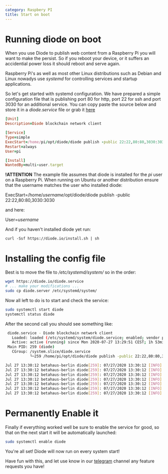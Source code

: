```yaml
---
category: Raspbery PI
title: Start on boot
---
```


# Running diode on boot

When you use Diode to publish web content from a Raspberry Pi you will want to make the persist. So if you reboot your device, or it suffers an accidential power loss it should reboot and serve again. 

Raspberry Pi's as well as most other Linux distributions such as Debian and Linux nowadys use _systemd_ for controlling services and startup applications.

So let's get started with systemd configuration. We have prepared a simple configuration file that is publishing port 80 for http, port 22 for ssh and port 3030 for an additional service. You can copy paste the source below and store it in a _diode.service_ file or grab it [here](https://diode.io/diode.service)

```ruby
[Unit]
Description=Diode blockchain network client

[Service]
Type=simple
ExecStart=/home/pi/opt/diode/diode publish -public 22:22,80:80,3030:3030
Restart=always
User=pi

[Install]
WantedBy=multi-user.target
```

**!ATTENTION** The example file assumes that diode is installed for the _pi_ user on a Raspberry Pi. When running on Ubuntu or another distribution ensure that the username matches the user who installed diode:

ExecStart=/home/_username_/opt/diode/diode publish -public 22:22,80:80,3030:3030

and here:

User=_username_

And if you haven't installed diode yet run:

```
curl -Ssf https://diode.io/install.sh | sh
```


# Installing the config file

Best is to move the file to _/etc/systemd/system/_ so in the order:

```bash
wget https://diode.io/diode.service
# ... make your modifications ...
sudo cp diode.server /etc/systemd/system/
```

Now all left to do is to start and check the service:

```bash
sudo systemctl start diode
systemctl status diode
```

After the second call you should see something like:

```bash
 diode.service - Diode blockchain network client
   Loaded: loaded (/etc/systemd/system/diode.service; enabled; vendor preset: enabled)
   Active: active (running) since Mon 2020-07-27 13:29:51 CEST; 1h 53min ago
 Main PID: 259 (diode)
   CGroup: /system.slice/diode.service
           └─259 /home/pi/opt/diode/diode publish -public 22:22,80:80,3030:3030

Jul 27 13:30:12 betahaus-berlin diode[259]: 07/27/2020 13:30:12 [INFO] Network is validated, last valid block number: 563440
Jul 27 13:30:12 betahaus-berlin diode[259]: 07/27/2020 13:30:12 [INFO]                      :
Jul 27 13:30:12 betahaus-berlin diode[259]: 07/27/2020 13:30:12 [INFO] Http Gateway Enabled : http://0xc206e1255cbace8ba904daa259d7a5b7f90e2d50.diod
Jul 27 13:30:12 betahaus-berlin diode[259]: 07/27/2020 13:30:12 [INFO] Port      <name>     : <extern>     <mode>    <protocol>     <allowlist>
Jul 27 13:30:12 betahaus-berlin diode[259]: 07/27/2020 13:30:12 [INFO] Port         22      :       22      public       any
Jul 27 13:30:12 betahaus-berlin diode[259]: 07/27/2020 13:30:12 [INFO] Port         80      :       80      public       any
Jul 27 13:30:12 betahaus-berlin diode[259]: 07/27/2020 13:30:12 [INFO] Port       3030      :     3030      public       any
```

# Permanently Enable it

Finally if everything worked well be sure to enable the service for good, so that on the next start it will be automatically launched:

```bash
sudo systemctl enable diode
```

You're all set! Diode will now run on every system start!

Have fun with this, and let use know in our [telegram](https://t.me/diode_chain) channel any feature requests you have!